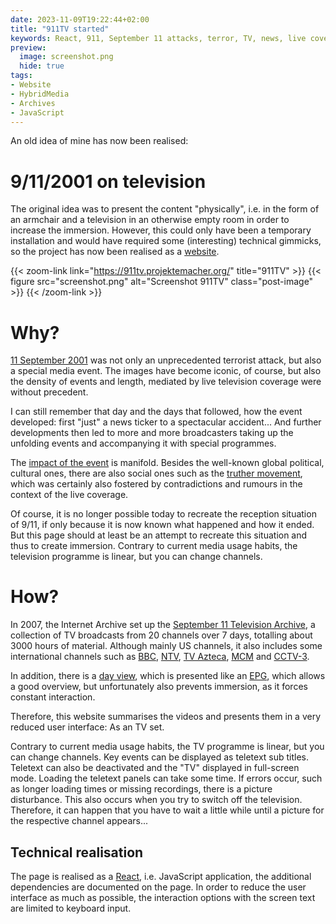 ```yaml
---
date: 2023-11-09T19:22:44+02:00
title: "911TV started"
keywords: React, 911, September 11 attacks, terror, TV, news, live coverage
preview:
  image: screenshot.png
  hide: true
tags:
- Website
- HybridMedia
- Archives
- JavaScript
---
```


An old idea of mine has now been realised:

<!--more-->

# 9/11/2001 on television

The original idea was to present the content "physically", i.e. in the form of an armchair and a television in an otherwise empty room in order to increase the immersion. However, this could only have been a temporary installation and would have required some (interesting) technical gimmicks, so the project has now been realised as a [website](https://911tv.projektemacher.org/).

{{< zoom-link link="https://911tv.projektemacher.org/" title="911TV" >}}
    {{< figure src="screenshot.png" alt="Screenshot 911TV" class="post-image" >}}
{{< /zoom-link >}}

# Why?

[11 September 2001](https://en.wikipedia.org/wiki/September_11_attacks) was not only an unprecedented terrorist attack, but also a special media event. The images have become iconic, of course, but also the density of events and length, mediated by live television coverage were without precedent.

I can still remember that day and the days that followed, how the event developed: first "just" a news ticker to a spectacular accident...
And further developments then led to more and more broadcasters taking up the unfolding events and accompanying it with special programmes.

The [impact of the event](https://en.wikipedia.org/wiki/September_11_attacks#Aftermath) is manifold. Besides the well-known global political, cultural ones, there are also social ones such as the [truther movement](https://en.wikipedia.org/wiki/9/11_truth_movement), which was certainly also fostered by contradictions and rumours in the context of the live coverage.

Of course, it is no longer possible today to recreate the reception situation of 9/11, if only because it is now known what happened and how it ended. But this page should at least be an attempt to recreate this situation and thus to create immersion. Contrary to current media usage habits, the television programme is linear, but you can change channels.

# How?

In 2007, the Internet Archive set up the [September 11 Television Archive](https://archive.org/details/sept_11_tv_archive), a collection of TV broadcasts from 20 channels over 7 days, totalling about 3000 hours of material. Although mainly US channels, it also includes some international channels such as [BBC](https://en.wikipedia.org/wiki/BBC), [NTV](https://en.wikipedia.org/wiki/NTV_(Russia)), [TV Azteca](https://en.wikipedia.org/wiki/TV_Azteca), [MCM](https://en.wikipedia.org/wiki/MCM_(TV_channel)) and [CCTV-3](https://en.wikipedia.org/wiki/CCTV-3).

In addition, there is a [day view](https://archive.org/details/911), which is presented like an [EPG](https://en.wikipedia.org/wiki/Electronic_program_guide), which allows a good overview, but unfortunately also prevents immersion, as it forces constant interaction.

Therefore, this website summarises the videos and presents them in a very reduced user interface: As an TV set.

Contrary to current media usage habits, the TV programme is linear, but you can change channels.
Key events can be displayed as teletext sub titles. Teletext can also be deactivated and the "TV" displayed in full-screen mode. Loading the teletext panels can take some time.
If errors occur, such as longer loading times or missing recordings, there is a picture disturbance. This also occurs when you try to switch off the television. Therefore, it can happen that you have to wait a little while until a picture for the respective channel appears...

## Technical realisation

The page is realised as a [React](https://react.dev/), i.e. JavaScript application, the additional dependencies are documented on the page. In order to reduce the user interface as much as possible, the interaction options with the screen text are limited to keyboard input.
